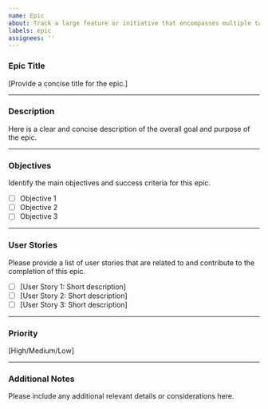 ```yaml
---
name: Epic
about: Track a large feature or initiative that encompasses multiple tasks
labels: epic
assignees: ''
---
```


### **Epic Title**

[Provide a concise title for the epic.]

---

### **Description**

Here is a clear and concise description of the overall goal and purpose of the epic.

---

### **Objectives**

Identify the main objectives and success criteria for this epic.

- [ ] Objective 1
- [ ] Objective 2
- [ ] Objective 3

---

### **User Stories**

Please provide a list of user stories that are related to and contribute to the completion of this epic.

- [ ] [User Story 1: Short description]
- [ ] [User Story 2: Short description]
- [ ] [User Story 3: Short description]

---

### **Priority**

[High/Medium/Low]

---

### **Additional Notes**

Please include any additional relevant details or considerations here.
